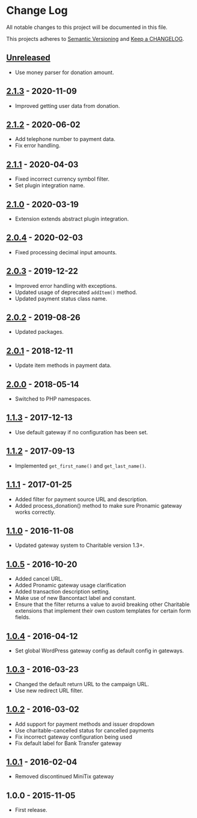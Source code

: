 # Change Log

All notable changes to this project will be documented in this file.

This projects adheres to [Semantic Versioning](http://semver.org/) and [Keep a CHANGELOG](http://keepachangelog.com/).

## [Unreleased][unreleased]
- Use money parser for donation amount.

## [2.1.3] - 2020-11-09
- Improved getting user data from donation.

## [2.1.2] - 2020-06-02
- Add telephone number to payment data.
- Fix error handling.

## [2.1.1] - 2020-04-03
- Fixed incorrect currency symbol filter.
- Set plugin integration name.

## [2.1.0] - 2020-03-19
- Extension extends abstract plugin integration.

## [2.0.4] - 2020-02-03
- Fixed processing decimal input amounts.

## [2.0.3] - 2019-12-22
- Improved error handling with exceptions.
- Updated usage of deprecated `addItem()` method.
- Updated payment status class name.

## [2.0.2] - 2019-08-26
- Updated packages.

## [2.0.1] - 2018-12-11
- Update item methods in payment data.

## [2.0.0] - 2018-05-14
- Switched to PHP namespaces.

## [1.1.3] - 2017-12-13
- Use default gateway if no configuration has been set.

## [1.1.2] - 2017-09-13
- Implemented `get_first_name()` and `get_last_name()`.

## [1.1.1] - 2017-01-25
- Added filter for payment source URL and description.
- Added process_donation() method to make sure Pronamic gateway works correctly.

## [1.1.0] - 2016-11-08
- Updated gateway system to Charitable version 1.3+.

## [1.0.5] - 2016-10-20
- Added cancel URL.
- Added Pronamic gateway usage clarification
- Added transaction description setting.
- Make use of new Bancontact label and constant.
- Ensure that the filter returns a value to avoid breaking other Charitable extensions that implement their own custom templates for certain form fields.

## [1.0.4] - 2016-04-12
- Set global WordPress gateway config as default config in gateways.

## [1.0.3] - 2016-03-23
- Changed the default return URL to the campaign URL.
- Use new redirect URL filter.

## [1.0.2] - 2016-03-02
- Add support for payment methods and issuer dropdown
- Use charitable-cancelled status for cancelled payments
- Fix incorrect gateway configuration being used
- Fix default label for Bank Transfer gateway

## [1.0.1] - 2016-02-04
- Removed discontinued MiniTix gateway

## 1.0.0 - 2015-11-05
- First release.

[unreleased]: https://github.com/wp-pay-extensions/charitable/compare/2.1.3...HEAD
[2.1.3]: https://github.com/wp-pay-extensions/charitable/compare/2.1.2...2.1.3
[2.1.2]: https://github.com/wp-pay-extensions/charitable/compare/2.1.1...2.1.2
[2.1.1]: https://github.com/wp-pay-extensions/charitable/compare/2.1.0...2.1.1
[2.1.0]: https://github.com/wp-pay-extensions/charitable/compare/2.0.4...2.1.0
[2.0.4]: https://github.com/wp-pay-extensions/charitable/compare/2.0.3...2.0.4
[2.0.3]: https://github.com/wp-pay-extensions/charitable/compare/2.0.2...2.0.3
[2.0.2]: https://github.com/wp-pay-extensions/charitable/compare/2.0.1...2.0.2
[2.0.1]: https://github.com/wp-pay-extensions/charitable/compare/2.0.0...2.0.1
[2.0.0]: https://github.com/wp-pay-extensions/charitable/compare/1.1.3...2.0.0
[1.1.3]: https://github.com/wp-pay-extensions/charitable/compare/1.1.2...1.1.3
[1.1.2]: https://github.com/wp-pay-extensions/charitable/compare/1.1.1...1.1.2
[1.1.1]: https://github.com/wp-pay-extensions/charitable/compare/1.1.0...1.1.1
[1.1.0]: https://github.com/wp-pay-extensions/charitable/compare/1.0.5...1.1.0
[1.0.5]: https://github.com/wp-pay-extensions/charitable/compare/1.0.4...1.0.5
[1.0.4]: https://github.com/wp-pay-extensions/charitable/compare/1.0.3...1.0.4
[1.0.3]: https://github.com/wp-pay-extensions/charitable/compare/1.0.2...1.0.3
[1.0.2]: https://github.com/wp-pay-extensions/charitable/compare/1.0.1...1.0.2
[1.0.1]: https://github.com/wp-pay-extensions/charitable/compare/1.0.0...1.0.1
